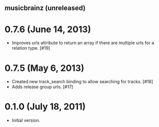 ## musicbrainz (unreleased) ##

# 0.7.6 (June 14, 2013) ##

*   Improves urls attribute to return an array if there are multiple urls for a relation type. [#19]

# 0.7.5 (May 6, 2013) ##

*   Created new track_search binding to allow searching for tracks. [#18]
*   Adds release group urls. [#17]

# 0.1.0 (July 18, 2011) ##

*   Initial version.
